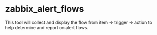 # zabbix_alert_flows

This tool will collect and display the flow from item -> trigger -> action to help determine and report on alert flows.
